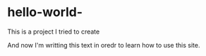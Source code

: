 # hello-world-
This is a project I tried to create 

And now I'm writting this text in oredr to learn how to use this site.
